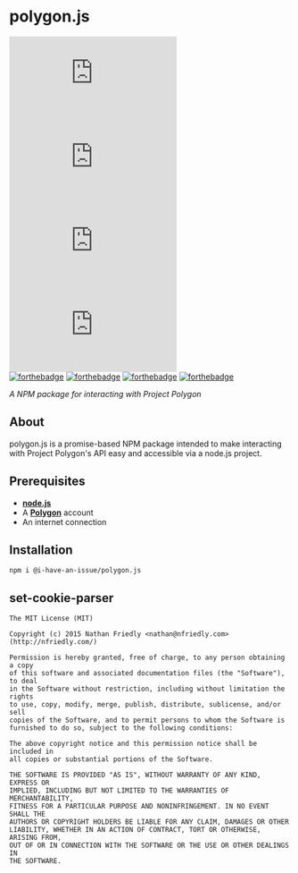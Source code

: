 # polygon.js 
![issues](https://img.shields.io/github/issues/I-Have-An-Issue/polygon.js) ![forks](https://img.shields.io/github/forks/I-Have-An-Issue/polygon.js) ![stars](https://img.shields.io/github/stars/I-Have-An-Issue/polygon.js) ![license](https://img.shields.io/github/license/I-Have-An-Issue/polygon.js)  
[![forthebadge](https://forthebadge.com/images/badges/0-percent-optimized.svg)](https://forthebadge.com)
[![forthebadge](https://forthebadge.com/images/badges/mom-made-pizza-rolls.svg)](https://forthebadge.com)
[![forthebadge](https://forthebadge.com/images/badges/powered-by-comcast.svg)](https://forthebadge.com)
[![forthebadge](https://raw.githubusercontent.com/I-Have-An-Issue/I-Have-An-Issue/main/i_eat_crayons.svg)](https://forthebadge.com)  

*A NPM package for interacting with Project Polygon*

## About
polygon.js is a promise-based NPM package intended to make interacting with Project Polygon's API easy and accessible via a node.js project.

## Prerequisites
- [**node.js**](https://nodejs.org/en/download/)
- A [**Polygon**](https://polygon.pizzaboxer.xyz/) account
- An internet connection

## Installation
`npm i @i-have-an-issue/polygon.js`

## set-cookie-parser
```
The MIT License (MIT)

Copyright (c) 2015 Nathan Friedly <nathan@nfriedly.com> (http://nfriedly.com/)

Permission is hereby granted, free of charge, to any person obtaining a copy
of this software and associated documentation files (the "Software"), to deal
in the Software without restriction, including without limitation the rights
to use, copy, modify, merge, publish, distribute, sublicense, and/or sell
copies of the Software, and to permit persons to whom the Software is
furnished to do so, subject to the following conditions:

The above copyright notice and this permission notice shall be included in
all copies or substantial portions of the Software.

THE SOFTWARE IS PROVIDED "AS IS", WITHOUT WARRANTY OF ANY KIND, EXPRESS OR
IMPLIED, INCLUDING BUT NOT LIMITED TO THE WARRANTIES OF MERCHANTABILITY,
FITNESS FOR A PARTICULAR PURPOSE AND NONINFRINGEMENT. IN NO EVENT SHALL THE
AUTHORS OR COPYRIGHT HOLDERS BE LIABLE FOR ANY CLAIM, DAMAGES OR OTHER
LIABILITY, WHETHER IN AN ACTION OF CONTRACT, TORT OR OTHERWISE, ARISING FROM,
OUT OF OR IN CONNECTION WITH THE SOFTWARE OR THE USE OR OTHER DEALINGS IN
THE SOFTWARE.
```